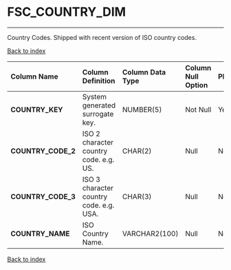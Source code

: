 # FSC_COUNTRY_DIM

---

Country Codes. Shipped with recent version of ISO country codes.

[Back to index](./index.md)

| Column Name        | Column Definition                        | Column Data Type   | Column Null Option   | PK   | FK   |
|:-------------------|:-----------------------------------------|:-------------------|:---------------------|:-----|:-----|
| **COUNTRY_KEY**    | System generated surrogate key\.         | NUMBER(5)          | Not Null             | Yes  | No   |
| **COUNTRY_CODE_2** | ISO 2 character country code.  e.g. US.  | CHAR(2)            | Null                 | No   | No   |
| **COUNTRY_CODE_3** | ISO 3 character country code.  e.g. USA. | CHAR(3)            | Null                 | No   | No   |
| **COUNTRY_NAME**   | ISO Country Name\.                       | VARCHAR2(100)      | Null                 | No   | No   |

[Back to index](./index.md)